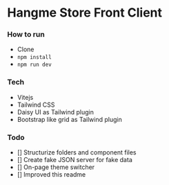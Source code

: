 # Hangme Store Front Client

### How to run

-   Clone
-   `npm install`
-   `npm run dev`

### Tech

-   Vitejs
-   Tailwind CSS
-   Daisy UI as Tailwind plugin
-   Bootstrap like grid as Tailwind plugin

### Todo

-   [] Structurize folders and component files
-   [] Create fake JSON server for fake data
-   [] On-page theme switcher
-   [] Improved this readme
